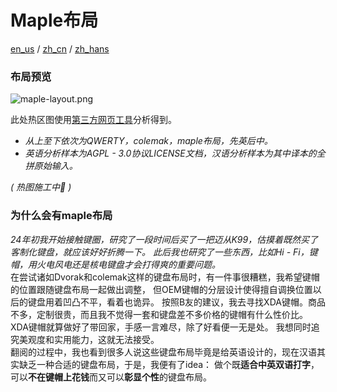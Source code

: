 # Maple布局

[en_us](https://github.com/Nyxvectar/maple-layout/blob/main/readme/en_us.md) / [zh_cn](https://github.com/Nyxvectar/maple-layout/blob/main/readme/zh_cn.md) / [zh_hans](https://github.com/Nyxvectar/maple-layout/blob/main/README.md)

### 布局预览

![maple-layout.png](https://github.com/Nyxvectar/Nyxvectar/blob/main/maple-layout/maple-layout.png)

此处热区图使用[第三方网页工具](https://www.patrick-wied.at/projects/heatmap-keyboard/)分析得到。
- _从上至下依次为QWERTY，colemak，maple布局，先英后中。_
- _英语分析样本为AGPL - 3.0协议LICENSE文档，汉语分析样本为其中译本的全拼原始输入。_

_( 热图施工中🚧 )_

### 为什么会有maple布局

_24年初我开始接触键圈，研究了一段时间后买了一把迈从K99，估摸着既然买了客制化键盘，就应该好好折腾一下。
此后我也研究了一些东西，比如Hi - Fi，键帽，用火电风电还是核电键盘才会打得爽的重要问题。_    
在尝试诸如Dvorak和colemak这样的键盘布局时，有一件事很糟糕，我希望键帽的位置跟随键盘布局一起做出调整，
但OEM键帽的分层设计使得擅自调换位置以后的键盘用着凹凸不平，看着也诡异。
按照B友的建议，我去寻找XDA键帽。商品不多，定制很贵，而且我不觉得一套和键盘差不多价格的键帽有什么性价比。
XDA键帽就算做好了带回家，手感一言难尽，除了好看便一无是处。 我想同时追究美观度和实用能力，这就无法接受。  
翻阅的过程中，我也看到很多人说这些键盘布局毕竟是给英语设计的，现在汉语其实缺乏一种合适的键盘布局，于是，我便有了idea：
做个既**适合中英双语打字**，可以**不在键帽上花钱**而又可以**彰显个性**的键盘布局。